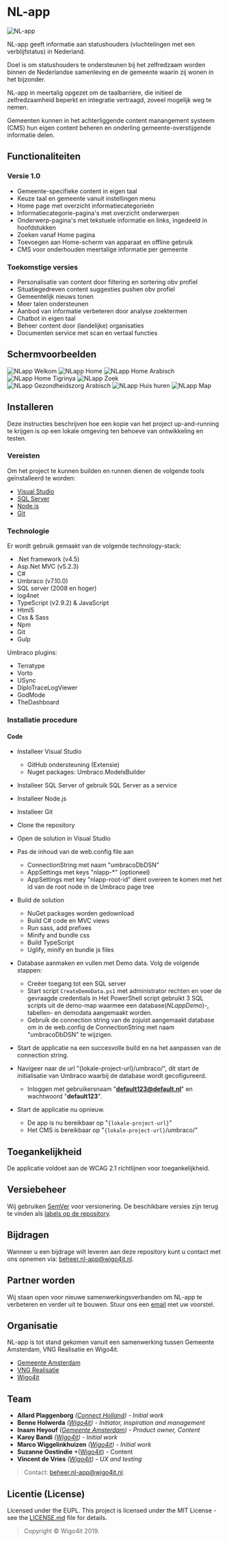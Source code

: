 ﻿# NL-app

![NL-app](https://nl-app.nl/icons/icon-96x96.png "NL-app")

NL-app geeft informatie aan statushouders (vluchtelingen met een verblijfstatus) in Nederland.

Doel is om statushouders te ondersteunen bij het zelfredzaam worden binnen de Nederlandse samenleving en de gemeente waarin zij wonen in het bijzonder.

NL-app in meertalig opgezet om de taalbarrière, die initieel de zelfredzaamheid beperkt en integratie vertraagd, zoveel mogelijk weg te nemen.

Gemeenten kunnen in het achterliggende content manangement systeem (CMS) hun eigen content beheren en onderling gemeente-overstijgende informatie delen.


## Functionaliteiten

### Versie 1.0
- Gemeente-specifieke content in eigen taal
- Keuze taal en gemeente vanuit instellingen menu
- Home page met overzicht informatiecategorieën
- Informatiecategorie-pagina's met overzicht onderwerpen
- Onderwerp-pagina's met tekstuele informatie en links, ingedeeld in hoofdstukken
- Zoeken vanaf Home pagina
- Toevoegen aan Home-scherm van apparaat en offline gebruik
- CMS voor onderhouden meertalige informatie per gemeente


### Toekomstige versies
- Personalisatie van content door filtering en sortering obv profiel
- Situatiegedreven content suggesties pushen obv profiel
- Gemeentelijk nieuws tonen
- Meer talen ondersteunen
- Aanbod van informatie verbeteren door analyse zoektermen
- Chatbot in eigen taal
- Beheer content door (landelijke) organisaties
- Documenten service met scan en vertaal functies


## Schermvoorbeelden

![NLapp Welkom](./screenshots/s/NLapp%20Welkom.png) 
![NLapp Home](./screenshots/s/NLapp%20Home.png)
![NLapp Home Arabisch](./screenshots/s/NLapp%20Home%20Ar.png)
![NLapp Home Tigrinya](./screenshots/s/NLapp%20Home%20Ti.png)
![NLapp Zoek](./screenshots/s/NLapp%20Zoek.png) 
![NLapp Gezondheidszorg Arabisch](./screenshots/s/NLapp%20Cat%20Ar.png)
![NLapp Huis huren](./screenshots/s/NLapp%20Info1.png)
![NLapp Map](./screenshots/s/NLapp%20Map.png)


## Installeren

Deze instructies beschrijven hoe een kopie van het project up-and-running te krijgen is op een lokale omgeving ten behoeve van ontwikkeling en testen.


### Vereisten

Om het project te kunnen builden en runnen dienen de volgende tools geïnstalleerd te worden:
- [Visual Studio](https://visualstudio.microsoft.com/downloads/)
- [SQL Server](https://www.microsoft.com/nl-nl/sql-server/sql-server-downloads)
- [Node.js](https://nodejs.org/en/download/)
- [Git](https://git-scm.com/download/win) 

### Technologie

Er wordt gebruik gemaakt van de volgende technology-stack:
- .Net framework (v4.5)
- Asp.Net MVC (v5.2.3)
- C#
- Umbraco (v7.10.0)
- SQL server (2008 en hoger)
- log4net
- TypeScript (v2.9.2) & JavaScript
- Html5
- Css & Sass
- Npm
- Git
- Gulp

Umbraco plugins:
- Terratype
- Vorto
- USync
- DiploTraceLogViewer
- GodMode
- TheDashboard


### Installatie procedure

#### Code

- Installeer Visual Studio
  - GitHub ondersteuning (Extensie)
  - Nuget packages: Umbraco.ModelsBuilder

- Installeer SQL Server of gebruik SQL Server as a service

- Installeer Node.js

- Installeer Git

- Clone the repository

- Open de solution in Visual Studio

- Pas de inhoud van de web.config file aan
  - ConnectionString met naam "umbracoDbDSN"
  - AppSettings met keys "nlapp-*" (optioneel)
  - AppSettings met key "nlapp-root-id" dient overeen te komen met het id van de root node in de Umbraco page tree

- Build de solution
  - NuGet packages worden gedownload
  - Build C# code en MVC views
  - Run sass, add prefixes
  - Minify and bundle css
  - Build TypeScript
  - Uglify, minify  en bundle js files

- Database aanmaken en vullen met Demo data. Volg de volgende stappen:
  - Creëer toegang tot een SQL server
  - Start script ```CreateDemoData.ps1``` met administrator rechten en voer de gevraagde credentials in
  Het PowerShell script gebruikt 3 SQL scripts uit de demo-map waarmee een database(*NLappDemo*)-, tabellen- en demodata aangemaakt worden. 
  - Gebruik de connection string van de zojuist aangemaakt database om in de web.config de ConnectionString met naam "umbracoDbDSN" te wijzigen.

- Start de applicatie na een succesvolle build en na het aanpassen van de connection string.

- Navigeer naar de url "{lokale-project-url}/umbraco/", dit start de initialisatie van Umbraco waarbij de database wordt gecofigureerd.
  - Inloggen met gebruikersnaam "**default123@default.nl**" en wachtwoord "**default123**".
  
- Start de applicatie nu opnieuw.
  - De app is nu bereikbaar op "``{lokale-project-url}``"
  - Het CMS is bereikbaar op "``{lokale-project-url}``/umbraco/"


## Toegankelijkheid

De applicatie voldoet aan de WCAG 2.1 richtlijnen voor toegankelijkheid.


## Versiebeheer

Wij gebruiken [SemVer](http://semver.org/) voor versionering. De beschikbare versies zijn terug te vinden als [labels op de repository](https://github.com/wigo4it/nl-app/tags). 


## Bijdragen

Wanneer u een bijdrage wilt leveren aan deze repository kunt u contact met ons opnemen via: [beheer.nl-app@wigo4it.nl]([mailto:beheer.nl-app@wigo4it.nl]).


## Partner worden

Wij staan open voor nieuwe samenwerkingsverbanden om NL-app te verbeteren en verder uit te bouwen.
Stuur ons een [email]([mailto:beheer.nl-app@wigo4it.nl]) met uw voorstel.


## Organisatie
NL-app is tot stand gekomen vanuit een samenwerking tussen Gemeente Amsterdam, VNG Realisatie en Wigo4it.
* [Gemeente Amsterdam](https://www.amsterdam.nl/werk-inkomen/)
* [VNG Realisatie](https://www.vngrealisatie.nl)
* [Wigo4it](https://www.wigo4it.nl)


## Team
* **Allard Plaggenborg** *([Connect Holland](https://www.connectholland.nl)) - Initial work*
* **Benne Holwerda** *([Wigo4it](https://www.wigo4it.nl)) - Initiator, inspiration and management*
* **Inaam Heyouf** *([Gemeente Amsterdam](https://www.amsterdam.nl/werk-inkomen/)) - Product owner, Content*
* **Karoy Bandi** *([Wigo4it](https://www.wigo4it.nl)) - Initial work*
* **Marco Wiggelinkhuizen** *([Wigo4it](https://www.wigo4it.nl)) - Initial work*
* **Suzanne Oostindie** *([Wigo4it](https://www.wigo4it.nl)) - Content
* **Vincent de Vries** *([Wigo4it](https://www.wigo4it.nl)) - UX and testing*

> Contact: [beheer.nl-app@wigo4it.nl]([mailto:beheer.nl-app@wigo4it.nl]).


## Licentie (License)

Licensed under the EUPL. This project is licensed under the MIT License - see the [LICENSE.md](LICENSE.md) file for details.
> Copyright © Wigo4it 2019.
